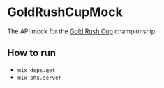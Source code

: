 # GoldRushCupMock

The API mock for the [Gold Rush Cup](https://cups.mail.ru/en/contests/goldrush) championship.

## How to run

- `mix deps.get`
- `mix phx.server`
